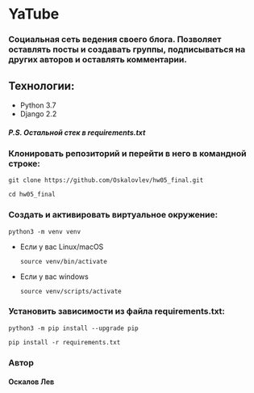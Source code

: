 # YaTube

### Социальная сеть ведения своего блога. Позволяет оставлять посты и создавать группы, подписываться на других авторов и оставлять комментарии.

## Технологии:
* Python 3.7
* Django 2.2
##### P.S. Остальной стек в requirements.txt

### Клонировать репозиторий и перейти в него в командной строке:
```
git clone https://github.com/Oskalovlev/hw05_final.git
```
```
cd hw05_final
```

### Cоздать и активировать виртуальное окружение:

```
python3 -m venv venv
```

* Если у вас Linux/macOS

    ```
    source venv/bin/activate
    ```

* Если у вас windows

    ```
    source venv/scripts/activate
    ```

### Установить зависимости из файла requirements.txt:

```
python3 -m pip install --upgrade pip
```

```
pip install -r requirements.txt
```

### Автор 
#### Оскалов Лев
